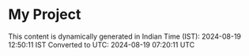 # My Project

This content is dynamically generated in Indian Time (IST): 2024-08-19 12:50:11 IST
Converted to UTC: 2024-08-19 07:20:11 UTC
